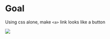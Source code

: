 # Goal

Using css alone, make `<a>` link looks like a button

<img src="https://cdn.glitch.com/dca79b50-5ce2-448e-9434-8d234957bdb6%2Fbd392632-2471-4210-8dd1-a8638ed7fdf6.image.png?v=1610005834190" >
